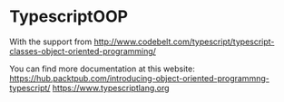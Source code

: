 # TypescriptOOP
With the support from  http://www.codebelt.com/typescript/typescript-classes-object-oriented-programming/

You can find more documentation at this website:
https://hub.packtpub.com/introducing-object-oriented-programmng-typescript/
https://www.typescriptlang.org
